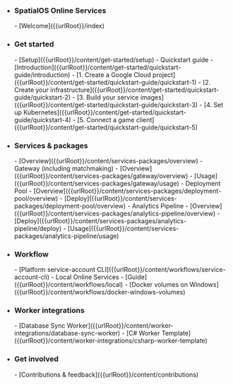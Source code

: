 - <h3>SpatialOS Online Services</h3>   
    - [Welcome]({{urlRoot}}/index)
- <h3>Get started</h3>
    - [Setup]({{urlRoot}}/content/get-started/setup)
    - Quickstart guide
        - [Introduction]({{urlRoot}}/content/get-started/quickstart-guide/introduction)
        - [1. Create a Google Cloud project]({{urlRoot}}/content/get-started/quickstart-guide/quickstart-1)
        - [2. Create your infrastructure]({{urlRoot}}/content/get-started/quickstart-guide/quickstart-2)
        - [3. Build your service images]({{urlRoot}}/content/get-started/quickstart-guide/quickstart-3)
        - [4. Set up Kubernetes]({{urlRoot}}/content/get-started/quickstart-guide/quickstart-4)
        - [5. Connect a game client]({{urlRoot}}/content/get-started/quickstart-guide/quickstart-5)
- <h3>Services & packages</h3>
    - [Overview]({{urlRoot}}/content/services-packages/overview)
    - Gateway (including matchmaking)
        - [Overview]({{urlRoot}}/content/services-packages/gateway/overview)
        - [Usage]({{urlRoot}}/content/services-packages/gateway/usage)
    - Deployment Pool
        - [Overview]({{urlRoot}}/content/services-packages/deployment-pool/overview)
        - [Deploy]({{urlRoot}}/content/services-packages/deployment-pool/overview)
    - Analytics Pipeline
        - [Overview]({{urlRoot}}/content/services-packages/analytics-pipeline/overview)
        - [Deploy]({{urlRoot}}/content/services-packages/analytics-pipeline/deploy)
        - [Usage]({{urlRoot}}/content/services-packages/analytics-pipeline/usage)
- <h3>Workflow</h3>
    - [Platform service-account CLI]({{urlRoot}}/content/workflows/service-account-cli)
    - Local Online Services
        - [Guide]({{urlRoot}}/content/workflows/local)
        - [Docker volumes on Windows]({{urlRoot}}/content/workflows/docker-windows-volumes)
- <h3>Worker integrations</h3>
    - [Database Sync Worker]({{urlRoot}}/content/worker-integrations/database-sync-worker)
    - [C# Worker Template]({{urlRoot}}/content/worker-integrations/csharp-worker-template)
- <h3>Get involved</h3>
    - [Contributions & feedback]({{urlRoot}}/content/contributions)
